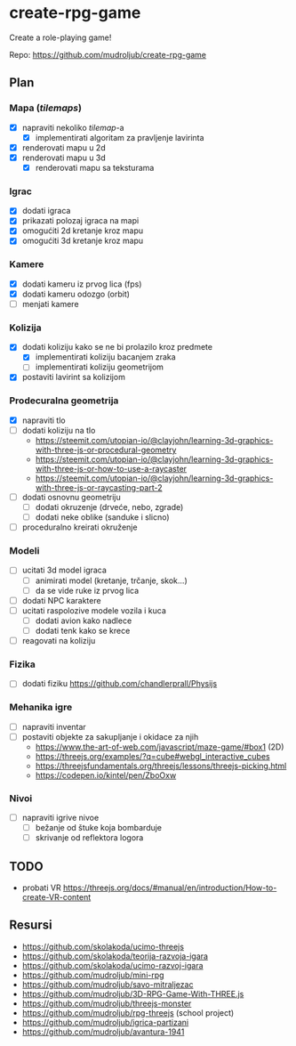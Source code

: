 # create-rpg-game

Create a role-playing game!

Repo: https://github.com/mudroljub/create-rpg-game

## Plan

### Mapa (*tilemaps*)

- [x] napraviti nekoliko *tilemap*-a
  - [x] implementirati algoritam za pravljenje lavirinta
- [x] renderovati mapu u 2d
- [x] renderovati mapu u 3d
  - [x] renderovati mapu sa teksturama

### Igrac

- [x] dodati igraca
- [x] prikazati polozaj igraca na mapi
- [x] omogućiti 2d kretanje kroz mapu
- [x] omogućiti 3d kretanje kroz mapu

### Kamere

- [x] dodati kameru iz prvog lica (fps)
- [x] dodati kameru odozgo (orbit)
- [ ] menjati kamere

### Kolizija

- [x] dodati koliziju kako se ne bi prolazilo kroz predmete
  - [x] implementirati koliziju bacanjem zraka
  - [ ] implementirati koliziju geometrijom
- [x] postaviti lavirint sa kolizijom

### Prodecuralna geometrija

- [x] napraviti tlo
- [ ] dodati koliziju na tlo
  - https://steemit.com/utopian-io/@clayjohn/learning-3d-graphics-with-three-js-or-procedural-geometry
  - https://steemit.com/utopian-io/@clayjohn/learning-3d-graphics-with-three-js-or-how-to-use-a-raycaster
  - https://steemit.com/utopian-io/@clayjohn/learning-3d-graphics-with-three-js-or-raycasting-part-2
- [ ] dodati osnovnu geometriju
  - [ ] dodati okruzenje (drveće, nebo, zgrade)
  - [ ] dodati neke oblike (sanduke i slicno)
- [ ] proceduralno kreirati okruženje

### Modeli

- [ ] ucitati 3d model igraca
  - [ ] animirati model (kretanje, trčanje, skok...)
  - [ ] da se vide ruke iz prvog lica
- [ ] dodati NPC karaktere
- [ ] ucitati raspolozive modele vozila i kuca
  - [ ] dodati avion kako nadlece
  - [ ] dodati tenk kako se krece
- [ ] reagovati na koliziju

### Fizika

- [ ] dodati fiziku https://github.com/chandlerprall/Physijs

### Mehanika igre

- [ ] napraviti inventar
- [ ] postaviti objekte za sakupljanje i okidace za njih
  - https://www.the-art-of-web.com/javascript/maze-game/#box1 (2D)
  - https://threejs.org/examples/?q=cube#webgl_interactive_cubes
  - https://threejsfundamentals.org/threejs/lessons/threejs-picking.html
  - https://codepen.io/kintel/pen/ZboOxw

### Nivoi

- [ ] napraviti igrive nivoe
  - [ ] bežanje od štuke koja bombarduje
  - [ ] skrivanje od reflektora logora

## TODO

- probati VR https://threejs.org/docs/#manual/en/introduction/How-to-create-VR-content

## Resursi

- https://github.com/skolakoda/ucimo-threejs
- https://github.com/skolakoda/teorija-razvoja-igara
- https://github.com/skolakoda/ucimo-razvoj-igara
- https://github.com/mudroljub/mini-rpg
- https://github.com/mudroljub/savo-mitraljezac
- https://github.com/mudroljub/3D-RPG-Game-With-THREE.js
- https://github.com/mudroljub/threejs-monster
- https://github.com/mudroljub/rpg-threejs (school project)
- https://github.com/mudroljub/igrica-partizani
- https://github.com/mudroljub/avantura-1941
